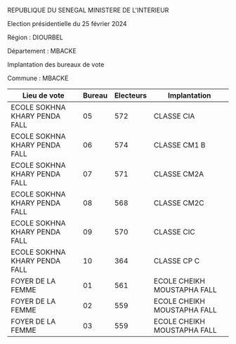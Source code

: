 REPUBLIQUE DU SENEGAL MINISTERE DE L'INTERIEUR

Election présidentielle du 25 février 2024

Région : DIOURBEL

Département : MBACKE

Implantation des bureaux de vote

Commune : MBACKE

| Lieu de vote | Bureau | Electeurs | Implantation |
| - | - | - | - |
| ECOLE SOKHNA KHARY PENDA FALL | 05 | 572 | CLASSE CIA |
| ECOLE SOKHNA KHARY PENDA FALL | 06 | 574 | CLASSE CM1 B |
| ECOLE SOKHNA KHARY PENDA FALL | 07 | 571 | CLASSE CM2A |
| ECOLE SOKHNA KHARY PENDA FALL | 08 | 568 | CLASSE CM2C |
| ECOLE SOKHNA KHARY PENDA FALL | 09 | 570 | CLASSE CIC |
| ECOLE SOKHNA KHARY PENDA FALL | 10 | 364 | CLASSE CP C |
| FOYER DE LA FEMME | 01 | 561 | ECOLE CHEIKH MOUSTAPHA FALL |
| FOYER DE LA FEMME | 02 | 559 | ECOLE CHEIKH MOUSTAPHA FALL |
| FOYER DE LA FEMME | 03 | 559 | ECOLE CHEIKH MOUSTAPHA FALL |

<!-- PageNumber="9/34" -->
